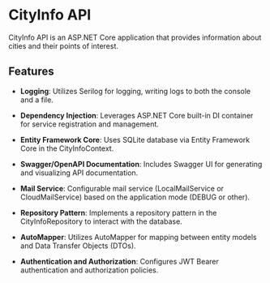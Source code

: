# CityInfo API

CityInfo API is an ASP.NET Core application that provides information about cities and their points of interest.

## Features

- **Logging**: Utilizes Serilog for logging, writing logs to both the console and a file.

- **Dependency Injection**: Leverages ASP.NET Core built-in DI container for service registration and management.

- **Entity Framework Core**: Uses SQLite database via Entity Framework Core in the CityInfoContext.

- **Swagger/OpenAPI Documentation**: Includes Swagger UI for generating and visualizing API documentation.

- **Mail Service**: Configurable mail service (LocalMailService or CloudMailService) based on the application mode (DEBUG or other).

- **Repository Pattern**: Implements a repository pattern in the CityInfoRepository to interact with the database.

- **AutoMapper**: Utilizes AutoMapper for mapping between entity models and Data Transfer Objects (DTOs).

- **Authentication and Authorization**: Configures JWT Bearer authentication and authorization policies.
